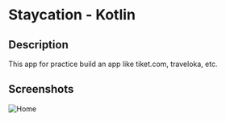 # Staycation - Kotlin

## Description

This app for practice build an app like tiket.com, traveloka, etc.

## Screenshots
![Home](https://github.com/agungfir10/staycation-kotlin/assets/47552952/11f07c46-a4c8-486f-a3ca-23d94ca26487)